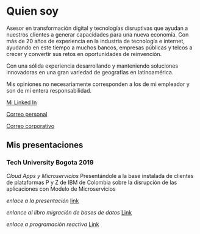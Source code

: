 # Quien soy

Asesor en transformación digital y tecnologías disruptivas que ayudan a nuestros clientes a generar capacidades para una nueva economía. Con más de 20 años de experiencia en la industria de tecnología e internet, ayudando en este tiempo a muchos bancos, empresas públicas y telcos a crecer y convertir sus retos en oportunidades de reinvención.

Con una sólida experiencia desarrollando y manteniendo soluciones innovadoras en una gran variedad de geografías en latinoamérica.

Mis opiniones no necesariamente corresponden a los de mi empleador y son de mi entera responsabilidad.

[Mi Linked In](https://www.linkedin.com/in/luiger/)

[Correo personal](mailto:iamluiger@gmail.com)

[Correo corporativo](mailto:lugonzal@redhat.com)

## **Mis presentaciones**

### **Tech University Bogota 2019**
*Cloud Apps y Microservicios*
Presentándole a la base instalada de clientes de plataformas P y Z de IBM de Colombia sobre la disrupción de las aplicaciones con Modelo de Microservicios

_enlace a la presentación_
[link](./Techu2019/micro.pdf)

_enlance al libro migración de bases de datos_ 
[Link](./Techu2019/database.pdf)

_enlace a programación reactiva_
[Link](./Techu2019/reactive.pdf)
